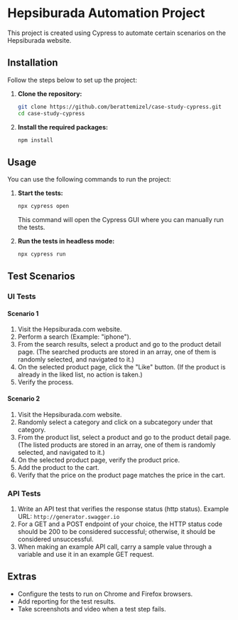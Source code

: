 # Hepsiburada Automation Project

This project is created using Cypress to automate certain scenarios on the Hepsiburada website.

## Installation

Follow the steps below to set up the project:

1. **Clone the repository:**
    ```sh
    git clone https://github.com/berattemizel/case-study-cypress.git
    cd case-study-cypress
    ```

2. **Install the required packages:**
    ```sh
    npm install
    ```

## Usage

You can use the following commands to run the project:

1. **Start the tests:**
    ```sh
    npx cypress open
    ```

    This command will open the Cypress GUI where you can manually run the tests.

2. **Run the tests in headless mode:**
    ```sh
    npx cypress run
    ```

## Test Scenarios

### UI Tests

#### Scenario 1

1. Visit the Hepsiburada.com website.
2. Perform a search (Example: "iphone").
3. From the search results, select a product and go to the product detail page. (The searched products are stored in an array, one of them is randomly selected, and navigated to it.)
4. On the selected product page, click the "Like" button. (If the product is already in the liked list, no action is taken.)
5. Verify the process.

#### Scenario 2

1. Visit the Hepsiburada.com website.
2. Randomly select a category and click on a subcategory under that category.
3. From the product list, select a product and go to the product detail page. (The listed products are stored in an array, one of them is randomly selected, and navigated to it.)
4. On the selected product page, verify the product price.
5. Add the product to the cart.
6. Verify that the price on the product page matches the price in the cart.

### API Tests

1. Write an API test that verifies the response status (http status). Example URL: `http://generator.swagger.io`
2. For a GET and a POST endpoint of your choice, the HTTP status code should be 200 to be considered successful; otherwise, it should be considered unsuccessful.
3. When making an example API call, carry a sample value through a variable and use it in an example GET request.


## Extras

- Configure the tests to run on Chrome and Firefox browsers.
- Add reporting for the test results.
- Take screenshots and video when a test step fails.
